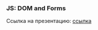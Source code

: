 ### JS: DOM and Forms

Ссылка на презентацию: [ссылка](https://github.com/ait-tr/cohort39.2/blob/main/front_end/lesson_13/JS_DOM.pdf)
